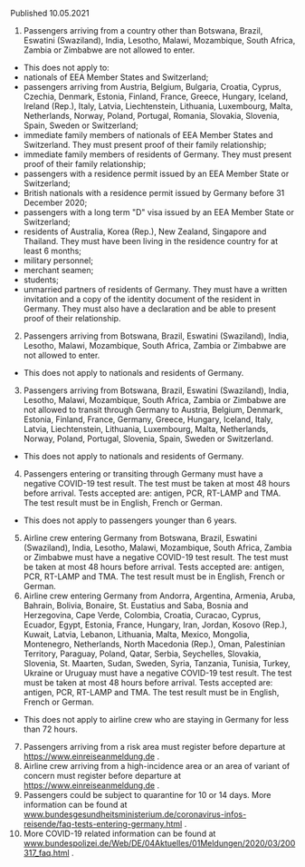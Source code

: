 Published 10.05.2021
1. Passengers arriving from a country other than Botswana, Brazil, Eswatini (Swaziland), India, Lesotho, Malawi, Mozambique, South Africa, Zambia or Zimbabwe are not allowed to enter.
- This does not apply to:
- nationals of EEA Member States and Switzerland;
- passengers arriving from Austria, Belgium, Bulgaria, Croatia, Cyprus, Czechia, Denmark, Estonia, Finland, France, Greece, Hungary, Iceland, Ireland (Rep.), Italy, Latvia, Liechtenstein, Lithuania, Luxembourg, Malta, Netherlands, Norway, Poland, Portugal, Romania, Slovakia, Slovenia, Spain, Sweden or Switzerland;
- immediate family members of nationals of EEA Member States and Switzerland. They must present proof of their family relationship;
- immediate family members of residents of Germany. They must present proof of their family relationship;
- passengers with a residence permit issued by an EEA Member State or Switzerland;
- British nationals with a residence permit issued by Germany before 31 December 2020;
- passengers with a long term "D" visa issued by an EEA Member State or Switzerland;
- residents of Australia, Korea (Rep.), New Zealand, Singapore and Thailand. They must have been living in the residence country for at least 6 months;
- military personnel;
- merchant seamen;
- students;
- unmarried partners of residents of Germany. They must have a written invitation and a copy of the identity document of the resident in Germany. They must also have a declaration and be able to present proof of their relationship.
2. Passengers arriving from Botswana, Brazil, Eswatini (Swaziland), India, Lesotho, Malawi, Mozambique, South Africa, Zambia or Zimbabwe are not allowed to enter.
- This does not apply to nationals and residents of Germany.
3. Passengers arriving from Botswana, Brazil, Eswatini (Swaziland), India, Lesotho, Malawi, Mozambique, South Africa, Zambia or Zimbabwe are not allowed to transit through Germany to Austria, Belgium, Denmark, Estonia, Finland, France, Germany, Greece, Hungary, Iceland, Italy, Latvia, Liechtenstein, Lithuania, Luxembourg, Malta, Netherlands, Norway, Poland, Portugal, Slovenia, Spain, Sweden or Switzerland.
- This does not apply to nationals and residents of Germany.
4. Passengers entering or transiting through Germany must have a negative COVID-19 test result. The test must be taken at most 48 hours before arrival. Tests accepted are: antigen, PCR, RT-LAMP and TMA. The test result must be in English, French or German.
- This does not apply to passengers younger than 6 years.
5. Airline crew entering Germany from Botswana, Brazil, Eswatini (Swaziland), India, Lesotho, Malawi, Mozambique, South Africa, Zambia or Zimbabwe must have a negative COVID-19 test result. The test must be taken at most 48 hours before arrival. Tests accepted are: antigen, PCR, RT-LAMP and TMA. The test result must be in English, French or German.
6. Airline crew entering Germany from Andorra, Argentina, Armenia, Aruba, Bahrain, Bolivia, Bonaire, St. Eustatius and Saba, Bosnia and Herzegovina, Cape Verde, Colombia, Croatia, Curacao, Cyprus, Ecuador, Egypt, Estonia, France, Hungary, Iran, Jordan, Kosovo (Rep.), Kuwait, Latvia, Lebanon, Lithuania, Malta, Mexico, Mongolia, Montenegro, Netherlands, North Macedonia (Rep.), Oman, Palestinian Territory, Paraguay, Poland, Qatar, Serbia, Seychelles, Slovakia, Slovenia, St. Maarten, Sudan, Sweden, Syria, Tanzania, Tunisia, Turkey, Ukraine or Uruguay must have a negative COVID-19 test result. The test must be taken at most 48 hours before arrival. Tests accepted are: antigen, PCR, RT-LAMP and TMA. The test result must be in English, French or German.
- This does not apply to airline crew who are staying in Germany for less than 72 hours.
7. Passengers arriving from a risk area must register before departure at <a href="https://www.einreiseanmeldung.de/">https://www.einreiseanmeldung.de</a> .
8. Airline crew arriving from a high-incidence area or an area of variant of concern must register before departure at <a href="https://www.einreiseanmeldung.de/">https://www.einreiseanmeldung.de</a> .
9. Passengers could be subject to quarantine for 10 or 14 days. More information can be found at 
<a href="http://www.bundesgesundheitsministerium.de/coronavirus-infos-reisende/faq-tests-entering-germany.html">www.bundesgesundheitsministerium.de/coronavirus-infos-reisende/faq-tests-entering-germany.html</a> .
10. More COVID-19 related information can be found at <a href="http://www.bundespolizei.de/Web/DE/04Aktuelles/01Meldungen/2020/03/200317_faq.html">www.bundespolizei.de/Web/DE/04Aktuelles/01Meldungen/2020/03/200317_faq.html</a> .

